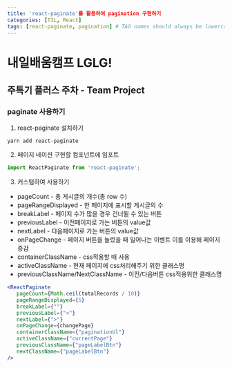 ```yaml
---
title: 'react-paginate'를 활용하여 pagination 구현하기
categories: [TIL, React]
tags: [react-paginate, pagination] # TAG names should always be lowercase
---
```


# 내일배움캠프 LGLG!

## 주특기 플러스 주차 - Team Project

### paginate 사용하기

1. react-paginate 설치하기
```
yarn add react-paginate
```

2. 페이지 네이션 구현할 컴포넌트에 임포트
```jsx
import ReactPaginate from 'react-paginate';
```

3. 커스텀하여 사용하기
- pageCount - 총 게시글의 개수(총 row 수)
- pageRangeDisplayed - 한 페이지에 표시할 게시글의 수
- breakLabel - 페이지 수가 많을 경우 건너뛸 수 있는 버튼
- previousLabel - 이전페이지로 가는 버튼의 value값
- nextLabel - 다음페이지로 가는 버튼의 value값
- onPageChange - 페이지 버튼을 눌렀을 때 일어나는 이벤트 이를 이용해 페이지 증감
- containerClassName - css적용할 때 사용
- activeClassName - 현재 페이지에 css처리해주기 위한 클래스명
- previousClassName/NextClassName - 이전/다음버튼 css적용위한 클래스명


 ```jsx
 <ReactPaginate 
    pageCount={Math.ceil(totalRecords / 10)}
    pageRangeDisplayed={5}
    breakLabel={""}
    previousLabel={"<"}
    nextLabel={">"}
    onPageChange={changePage}
    containerClassName={"paginationUl"}
    activeClassName={"currentPage"}
    previousClassName={"pageLabelBtn"}
    nextClassName={"pageLabelBtn"}
/>  
 ```